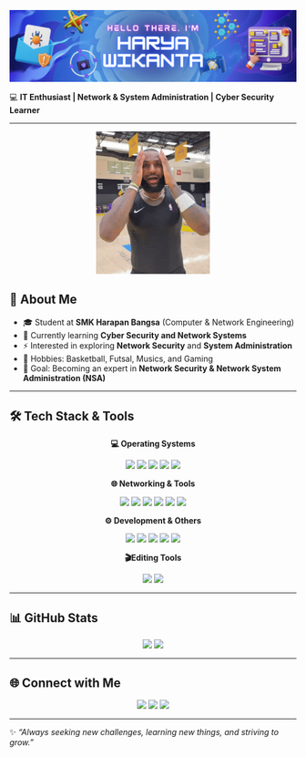 
![Harya Wikanta Atmandashah Banowo](assets/Computer%20Class.png)

💻 **IT Enthusiast | Network & System Administration | Cyber Security Learner**

---

<p align="center">
  <img src="assets/Lebron James Wow GIF by NBA.gif" width="200"/>
</p>

## 🚀 About Me
- 🎓 Student at **SMK Harapan Bangsa** (Computer & Network Engineering)
- 🌱 Currently learning **Cyber Security and Network Systems**
- ⚡ Interested in exploring **Network Security** and **System Administration**
- 🏀 Hobbies: Basketball, Futsal, Musics, and Gaming
- 🔭 Goal: Becoming an expert in **Network Security & Network System Administration (NSA)**

---

## 🛠️ Tech Stack & Tools

<p align="center">
  <b>💻 Operating Systems</b><br>
</p>

<p align="center">
  <img src="https://img.shields.io/badge/Linux-FCC624?style=for-the-badge&logo=linux&logoColor=black"/>
  <img src="https://img.shields.io/badge/Kali_Linux-557C94?style=for-the-badge&logo=kali-linux&logoColor=white"/>
  <img src="https://img.shields.io/badge/Debian-A81D33?style=for-the-badge&logo=debian&logoColor=white"/>
  <img src="https://img.shields.io/badge/Red_Hat-EE0000?style=for-the-badge&logo=redhat&logoColor=white"/>
  <img src="https://img.shields.io/badge/Ubuntu-E95420?style=for-the-badge&logo=ubuntu&logoColor=white"/>
</p>

<p align="center">
  <b>🌐 Networking & Tools</b><br>
</p>

<p align="center">
  <img src="https://img.shields.io/badge/Cisco-1BA0D7?style=for-the-badge&logo=cisco&logoColor=white"/>
  <img src="https://img.shields.io/badge/Wireshark-1679A7?style=for-the-badge&logo=wireshark&logoColor=white"/>
  <img src="https://img.shields.io/badge/Putty-009900?style=for-the-badge&logo=windows-terminal&logoColor=white"/>
  <img src="https://img.shields.io/badge/VMware-607078?style=for-the-badge&logo=vmware&logoColor=white"/>
  <img src="https://img.shields.io/badge/VirtualBox-183A61?style=for-the-badge&logo=virtualbox&logoColor=white"/>
  <img src="https://img.shields.io/badge/MikroTik-293239?style=for-the-badge&logo=mikrotik&logoColor=white"/>
</p>

<p align="center">
  <b>⚙️ Development & Others</b><br>
</p>



<p align="center">
  <img src="https://img.shields.io/badge/VS%20Code-007ACC?style=for-the-badge&logo=visualstudiocode&logoColor=white"/>
  <img src="https://img.shields.io/badge/Git-F05032?style=for-the-badge&logo=git&logoColor=white"/>
  <img src="https://img.shields.io/badge/GitHub-181717?style=for-the-badge&logo=github&logoColor=white"/>
  <img src="https://img.shields.io/badge/Node_RED-8F0000?style=for-the-badge&logo=nodered&logoColor=white"/>
  <img src="https://img.shields.io/badge/ThingSpeak-004F9F?style=for-the-badge&logo=thingspeak&logoColor=white"/>
</p>

<p align="center">
  <b>🎬Editing Tools</b><br>
</p>

<p align="center">
<img src=https://img.shields.io/badge/Adobe%20Premiere%20Pro-9999FF?style=for-the-badge&logo=Adobe%20Premiere%20Pro&logoColor=white/> 
<img src="https://img.shields.io/badge/CapCut-000000?style=for-the-badge&logo=capcut&logoColor=white"/>

---

## 📊 GitHub Stats
<p align="center">
  <img src="https://github-readme-stats.vercel.app/api?username=haryawikanta&show_icons=true&theme=tokyonight" height="150" />
  <img src="https://github-readme-streak-stats.herokuapp.com/?user=haryawikanta&theme=tokyonight" height="150" />
</p>

---

## 🌐 Connect with Me
<p align="center">
  <a href="https://www.linkedin.com/in/harya-wikanta-525183345/" target="_blank"><img src="https://skillicons.dev/icons?i=linkedin" /></a>
  <a href="https://instagram.com/agraymasbro" target="_blank"><img src="https://skillicons.dev/icons?i=instagram" /></a>
  <a href="mailto:haryawikanta0211@gmail.com"><img src="https://skillicons.dev/icons?i=gmail" /></a>
</p>

---

✨ *“Always seeking new challenges, learning new things, and striving to grow.”*  
